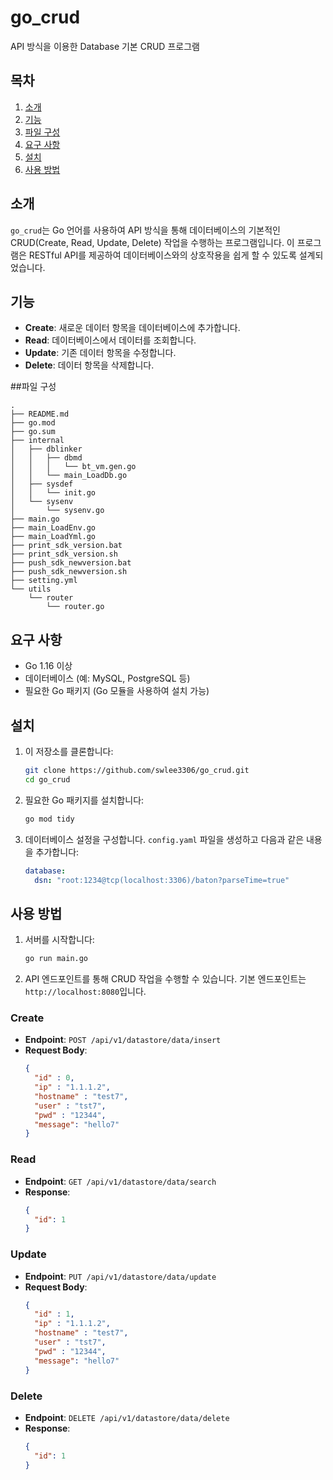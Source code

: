 # go_crud

API 방식을 이용한 Database 기본 CRUD 프로그램

## 목차
1. [소개](#소개)
2. [기능](#기능)
3. [파일 구성](#파일-구성)
4. [요구 사항](#요구-사항)
5. [설치](#설치)
6. [사용 방법](#사용-방법)

## 소개

`go_crud`는 Go 언어를 사용하여 API 방식을 통해 데이터베이스의 기본적인 CRUD(Create, Read, Update, Delete) 작업을 수행하는 프로그램입니다. 이 프로그램은 RESTful API를 제공하여 데이터베이스와의 상호작용을 쉽게 할 수 있도록 설계되었습니다.

## 기능

- **Create**: 새로운 데이터 항목을 데이터베이스에 추가합니다.
- **Read**: 데이터베이스에서 데이터를 조회합니다.
- **Update**: 기존 데이터 항목을 수정합니다.
- **Delete**: 데이터 항목을 삭제합니다.


##파일 구성
```
.
├── README.md
├── go.mod
├── go.sum
├── internal
│   ├── dblinker
│   │   ├── dbmd
│   │   │   └── bt_vm.gen.go
│   │   └── main_LoadDb.go
│   ├── sysdef
│   │   └── init.go
│   └── sysenv
│       └── sysenv.go
├── main.go
├── main_LoadEnv.go
├── main_LoadYml.go
├── print_sdk_version.bat
├── print_sdk_version.sh
├── push_sdk_newversion.bat
├── push_sdk_newversion.sh
├── setting.yml
└── utils
    └── router
        └── router.go
```

## 요구 사항

- Go 1.16 이상
- 데이터베이스 (예: MySQL, PostgreSQL 등)
- 필요한 Go 패키지 (Go 모듈을 사용하여 설치 가능)


## 설치

1. 이 저장소를 클론합니다:
    ```sh
    git clone https://github.com/swlee3306/go_crud.git
    cd go_crud
    ```

2. 필요한 Go 패키지를 설치합니다:
    ```sh
    go mod tidy
    ```

3. 데이터베이스 설정을 구성합니다. `config.yaml` 파일을 생성하고 다음과 같은 내용을 추가합니다:
    ```yaml
    database:
      dsn: "root:1234@tcp(localhost:3306)/baton?parseTime=true"

    ```

## 사용 방법

1. 서버를 시작합니다:
    ```sh
    go run main.go
    ```

2. API 엔드포인트를 통해 CRUD 작업을 수행할 수 있습니다. 기본 엔드포인트는 `http://localhost:8080`입니다.

### Create
- **Endpoint**: `POST /api/v1/datastore/data/insert`
- **Request Body**:
    ```json
    {
      "id" : 0,
      "ip" : "1.1.1.2",
      "hostname" : "test7",
      "user" : "tst7",
      "pwd" : "12344",
      "message": "hello7"
    }
    ```

### Read
- **Endpoint**: `GET /api/v1/datastore/data/search`
- **Response**:
    ```json
    {
      "id": 1
    }
    ```

### Update
- **Endpoint**: `PUT /api/v1/datastore/data/update`
- **Request Body**:
    ```json
    {
      "id" : 1,
      "ip" : "1.1.1.2",
      "hostname" : "test7",
      "user" : "tst7",
      "pwd" : "12344",
      "message": "hello7"
    }
    ```

### Delete
- **Endpoint**: `DELETE /api/v1/datastore/data/delete`
- **Response**:
    ```json
    {
      "id": 1
    }
    ```
